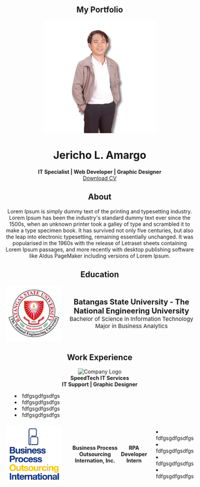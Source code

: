 ## <div align="center">My Portfolio</div>

<div align="center">
  <img src="image/profile.png" alt="Profile Picture" width="300" height="300">
</div>

# <div align="center">Jericho L. Amargo</div>

<div align="center">
  <strong>IT Specialist | Web Developer | Graphic Designer</strong>
  <br>
  <a href="CV_Amargo.pdf" download>Download CV</a>
</div>

## <div align="center">About</div>

<div align="center">
  Lorem Ipsum is simply dummy text of the printing and typesetting industry. Lorem Ipsum has been the industry's standard dummy text ever since the 1500s, when an unknown printer took a galley of type and scrambled it to make a type specimen book. It has survived not only five centuries, but also the leap into electronic typesetting, remaining essentially unchanged. It was popularised in the 1960s with the release of Letraset sheets containing Lorem Ipsum passages, and more recently with desktop publishing software like Aldus PageMaker including versions of Lorem Ipsum.
</div>

## <div align="center">Education</div>

<div align="center" style="display: flex; align-items: center; justify-content: center;">
  <img src="image/bsulogo.png" alt="University Logo" width="150" height="150" style="margin-right: 20px;">
  <div>
    <span style="font-size: 20px;"><strong>Batangas State University - The National Engineering University</strong></span>
    <br>
    <span style="font-size: 15px;">Bachelor of Science in Information Technology</span>
    <br>
    <span style="font-size: 15px;">Major in Business Analytics</span>
  </div>
</div>

## <div align="center">Work Experience</div>

<div align="center">
  <img src="pic2.png" alt="Company Logo">
  <br>
  <strong>SpeedTech IT Services</strong>
  <br>
  <strong>IT Support | Graphic Designer</strong>
  <br>
  <ul style="list-style-position: inside; text-align: left;">
    <li>fdfgsgdfgsdfgs</li>
    <li>fdfgsgdfgsdfgs</li>
    <li>fdfgsgdfgsdfgs</li>
    <li>fdfgsgdfgsdfgs</li>
  </ul>
</div>

<div align="center" style="display: flex; align-items: center; justify-content: center;">
  <img src="image/bpologo.png" alt="University Logo" width="150" height="150" style="margin-right: 20px;">
  <br>
  <strong>Business Process Outsourcing Internation, Inc.</strong>
  <br>
  <strong>RPA Developer Intern</strong>
  <br>
  <ul style="list-style-position: inside; text-align: left;">
    <li>fdfgsgdfgsdfgs</li>
    <li>fdfgsgdfgsdfgs</li>
    <li>fdfgsgdfgsdfgs</li>
    <li>fdfgsgdfgsdfgs</li>
  </ul>
</div>
